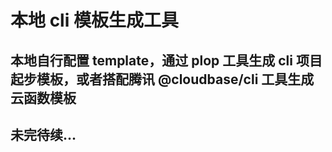 # 本地 cli 模板生成工具
## 本地自行配置 template，通过 plop 工具生成 cli 项目起步模板，或者搭配腾讯 @cloudbase/cli 工具生成云函数模板

## 未完待续...